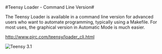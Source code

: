 #Teensy Loader - Command Line Version#

The Teensy Loader is available in a command line version for advanced users who want to automate programming, typically using a Makefile. For most uses, the graphical version in Automatic Mode is much easier. 

http://www.pjrc.com/teensy/loader_cli.html

![Teensy 3.1](http://www.pjrc.com/teensy/teensy31_front_small_green.jpg)

